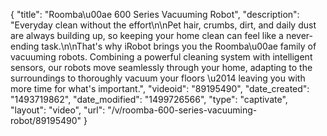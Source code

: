 {
    "title": "Roomba\u00ae 600 Series Vacuuming Robot",
    "description": "Everyday clean without the effort\n\nPet hair, crumbs, dirt, and daily dust are always building up, so keeping your home clean can feel like a never-ending task.\n\nThat's why iRobot brings you the Roomba\u00ae family of vacuuming robots. Combining a powerful cleaning system with intelligent sensors, our robots move seamlessly through your home, adapting to the surroundings to thoroughly vacuum your floors \u2014 leaving you with more time for what's important.",
    "videoid": "89195490",
    "date_created": "1493719862",
    "date_modified": "1499726566",
    "type": "captivate",
    "layout": "video",
    "url": "\/v\/roomba-600-series-vacuuming-robot\/89195490"
}